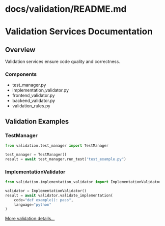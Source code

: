 # docs/validation/README.md
# Validation Services Documentation

## Overview
Validation services ensure code quality and correctness.

### Components
- test_manager.py
- implementation_validator.py
- frontend_validator.py
- backend_validator.py
- validation_rules.py

## Validation Examples

### TestManager
```python
from validation.test_manager import TestManager

test_manager = TestManager()
result = await test_manager.run_test("test_example.py")
```

### ImplementationValidator
```python
from validation.implementation_validator import ImplementationValidator

validator = ImplementationValidator()
result = await validator.validate_implementation(
    code="def example(): pass",
    language="python"
)
```

[More validation details...](./validation.md)
